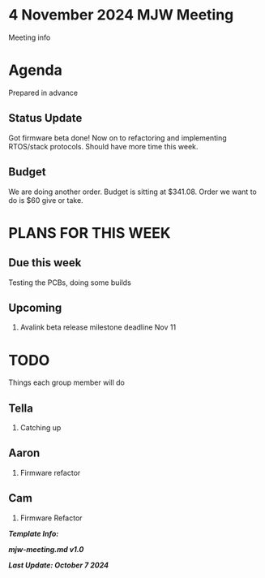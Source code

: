 # 4 November 2024 MJW Meeting

Meeting info

# Agenda

Prepared in advance

## Status Update

Got firmware beta done! Now on to refactoring and implementing RTOS/stack protocols. Should have more time this week.

## Budget

We are doing another order. Budget is sitting at $341.08. Order we want to do is $60 give or take. 

# PLANS FOR THIS WEEK

## Due this week

Testing the PCBs, doing some builds

## Upcoming

1. Avalink beta release milestone deadline Nov 11

# TODO

Things each group member will do

## Tella

1. Catching up

## Aaron

1. Firmware refactor

## Cam

1. Firmware Refactor

***Template Info:***

***mjw-meeting.md v1.0***

***Last Update: October 7 2024***